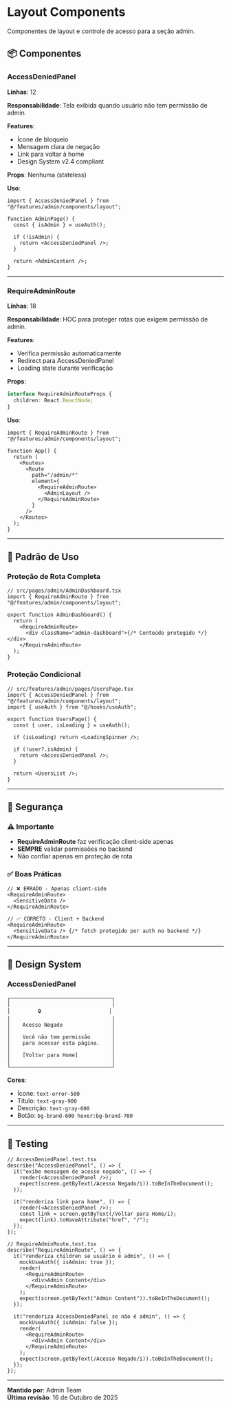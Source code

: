 # Layout Components

Componentes de layout e controle de acesso para a seção admin.

## 📦 Componentes

### AccessDeniedPanel

**Linhas**: 12

**Responsabilidade**: Tela exibida quando usuário não tem permissão de admin.

**Features**:

- Ícone de bloqueio
- Mensagem clara de negação
- Link para voltar à home
- Design System v2.4 compliant

**Props**: Nenhuma (stateless)

**Uso**:

```tsx
import { AccessDeniedPanel } from "@/features/admin/components/layout";

function AdminPage() {
  const { isAdmin } = useAuth();

  if (!isAdmin) {
    return <AccessDeniedPanel />;
  }

  return <AdminContent />;
}
```

---

### RequireAdminRoute

**Linhas**: 18

**Responsabilidade**: HOC para proteger rotas que exigem permissão de admin.

**Features**:

- Verifica permissão automaticamente
- Redirect para AccessDeniedPanel
- Loading state durante verificação

**Props**:

```typescript
interface RequireAdminRouteProps {
  children: React.ReactNode;
}
```

**Uso**:

```tsx
import { RequireAdminRoute } from "@/features/admin/components/layout";

function App() {
  return (
    <Routes>
      <Route
        path="/admin/*"
        element={
          <RequireAdminRoute>
            <AdminLayout />
          </RequireAdminRoute>
        }
      />
    </Routes>
  );
}
```

---

## 🎯 Padrão de Uso

### Proteção de Rota Completa

```tsx
// src/pages/admin/AdminDashboard.tsx
import { RequireAdminRoute } from "@/features/admin/components/layout";

export function AdminDashboard() {
  return (
    <RequireAdminRoute>
      <div className="admin-dashboard">{/* Conteúdo protegido */}</div>
    </RequireAdminRoute>
  );
}
```

### Proteção Condicional

```tsx
// src/features/admin/pages/UsersPage.tsx
import { AccessDeniedPanel } from "@/features/admin/components/layout";
import { useAuth } from "@/hooks/useAuth";

export function UsersPage() {
  const { user, isLoading } = useAuth();

  if (isLoading) return <LoadingSpinner />;

  if (!user?.isAdmin) {
    return <AccessDeniedPanel />;
  }

  return <UsersList />;
}
```

---

## 🔐 Segurança

### ⚠️ Importante

- **RequireAdminRoute** faz verificação client-side apenas
- **SEMPRE** validar permissões no backend
- Não confiar apenas em proteção de rota

### ✅ Boas Práticas

```tsx
// ❌ ERRADO - Apenas client-side
<RequireAdminRoute>
  <SensitiveData />
</RequireAdminRoute>

// ✅ CORRETO - Client + Backend
<RequireAdminRoute>
  <SensitiveData /> {/* fetch protegido por auth no backend */}
</RequireAdminRoute>
```

---

## 🎨 Design System

### AccessDeniedPanel

```
┌─────────────────────────────────┐
│                                 │
│         🔒                      │
│                                 │
│    Acesso Negado                │
│                                 │
│    Você não tem permissão       │
│    para acessar esta página.    │
│                                 │
│    [Voltar para Home]           │
│                                 │
└─────────────────────────────────┘
```

**Cores**:

- Ícone: `text-error-500`
- Título: `text-gray-900`
- Descrição: `text-gray-600`
- Botão: `bg-brand-600 hover:bg-brand-700`

---

## 🧪 Testing

```tsx
// AccessDeniedPanel.test.tsx
describe("AccessDeniedPanel", () => {
  it("exibe mensagem de acesso negado", () => {
    render(<AccessDeniedPanel />);
    expect(screen.getByText(/Acesso Negado/i)).toBeInTheDocument();
  });

  it("renderiza link para home", () => {
    render(<AccessDeniedPanel />);
    const link = screen.getByText(/Voltar para Home/i);
    expect(link).toHaveAttribute("href", "/");
  });
});
```

```tsx
// RequireAdminRoute.test.tsx
describe("RequireAdminRoute", () => {
  it("renderiza children se usuário é admin", () => {
    mockUseAuth({ isAdmin: true });
    render(
      <RequireAdminRoute>
        <div>Admin Content</div>
      </RequireAdminRoute>
    );
    expect(screen.getByText("Admin Content")).toBeInTheDocument();
  });

  it("renderiza AccessDeniedPanel se não é admin", () => {
    mockUseAuth({ isAdmin: false });
    render(
      <RequireAdminRoute>
        <div>Admin Content</div>
      </RequireAdminRoute>
    );
    expect(screen.getByText(/Acesso Negado/i)).toBeInTheDocument();
  });
});
```

---

**Mantido por**: Admin Team  
**Última revisão**: 16 de Outubro de 2025
